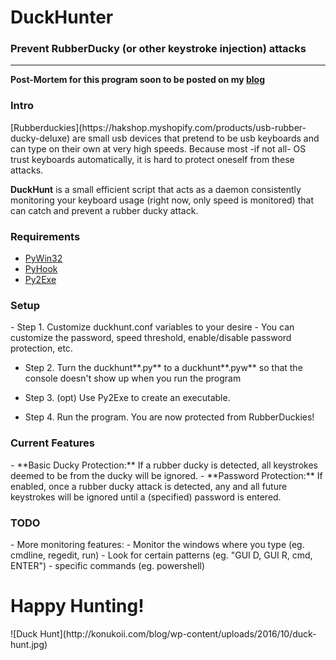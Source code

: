 <h1>DuckHunter</h1>
<h3>Prevent RubberDucky (or other keystroke injection) attacks</h3>
<hr>

**Post-Mortem for this program soon to be posted on my [blog](http://www.konukoii.com/blog)**

<h3>Intro</h3>
[Rubberduckies](https://hakshop.myshopify.com/products/usb-rubber-ducky-deluxe) are small usb devices that pretend to be usb keyboards and can type on their own at very high speeds. Because most -if not all- OS trust keyboards automatically, it is hard to protect oneself from these attacks.

**DuckHunt** is a small efficient script that acts as a daemon consistently monitoring your keyboard usage (right now, only speed is monitored) that can catch and prevent a rubber ducky attack.

<h3>Requirements</h3>
 
- [PyWin32](http://starship.python.net/~skippy/win32/Downloads.html)
- [PyHook](https://sourceforge.net/projects/pyhook/)
- [Py2Exe](http://py2exe.org/)


<h3>Setup</h3>
- Step 1. Customize duckhunt.conf variables to your desire
 - You can customize the password, speed threshold, enable/disable password protection, etc.

- Step 2. Turn the duckhunt**.py** to a duckhunt**.pyw** so that the console doesn't show up when you run the program

- Step 3. (opt) Use Py2Exe to create an executable.

- Step 4. Run the program. You are now protected from RubberDuckies!

<h3>Current Features</h3>
- **Basic Ducky Protection:** If a rubber ducky is detected, all keystrokes deemed to be from the ducky will be ignored.
- **Password Protection:** If enabled, once a rubber ducky attack is detected, any and all future keystrokes will be ignored until a (specified) password is entered.

<h3>TODO</h3>
- More monitoring features: 
 - Monitor the windows where you type (eg. cmdline, regedit, run)
 - Look for certain patterns (eg. "GUI D, GUI R, cmd, ENTER")
 - specific commands (eg. powershell)
 
 <h1>Happy Hunting!</h1>
![Duck Hunt](http://konukoii.com/blog/wp-content/uploads/2016/10/duck-hunt.jpg)
